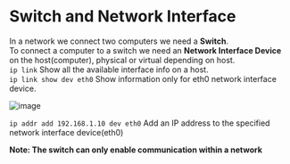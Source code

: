 # Switch and Network Interface
In a network we connect two computers we need a **Switch**. <br />
To connect a computer to a switch we need an **Network Interface Device** on the host(computer), physical or virtual depending on host. <br />
``` ip link ``` Show all the available interface info on a host. <br />
``` ip link show dev eth0 ```  Show information only for eth0 network interface device. <br />

![image](https://github.com/biswajitsamal59/linux/assets/61880328/25183196-e479-4954-9ed5-d95e15c238f5)

``` ip addr add 192.168.1.10 dev eth0 ``` Add an IP address to the specified network interface device(eth0)

**Note: The switch can only enable communication within a network** 
